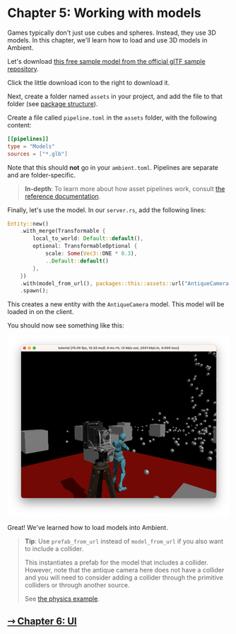 # Chapter 5: Working with models

Games typically don't just use cubes and spheres. Instead, they use 3D models. In this chapter, we'll learn how to load and use 3D models in Ambient.

Let's download [this free sample model from the official glTF sample repository](https://github.com/KhronosGroup/glTF-Sample-Models/blob/master/2.0/AntiqueCamera/glTF-Binary/AntiqueCamera.glb).

Click the little download icon to the right to download it.

Next, create a folder named `assets` in your project, and add the file to that folder (see [package structure](./1_package.md#package-structure)).

Create a file called `pipeline.toml` in the `assets` folder, with the following content:

```toml
[[pipelines]]
type = "Models"
sources = ["*.glb"]
```

Note that this should **not** go in your `ambient.toml`. Pipelines are separate and are folder-specific.

> **In-depth**: To learn more about how asset pipelines work, consult [the reference documentation](../../reference/asset_pipeline.md).

Finally, let's use the model. In our `server.rs`, add the following lines:

```rust
Entity::new()
    .with_merge(Transformable {
        local_to_world: Default::default(),
        optional: TransformableOptional {
            scale: Some(Vec3::ONE * 0.3),
            ..Default::default()
        },
    })
    .with(model_from_url(), packages::this::assets::url("AntiqueCamera.glb"))
    .spawn();
```

This creates a new entity with the `AntiqueCamera` model. This model will be loaded in on the client.

You should now see something like this:

![Model](model.png)

Great! We've learned how to load models into Ambient.

> **Tip**: Use `prefab_from_url` instead of `model_from_url` if you also want to include a collider.
>
> This instantiates a prefab for the model that includes a collider. However, note that the antique camera here does not have a collider and you will need to consider adding a collider through the primitive colliders or through another source.
>
> See [the physics example](https://github.com/AmbientRun/Ambient/tree/main/guest/rust/examples/basics/physics).

## [ ⇾ Chapter 6: UI](./6_ui.md)
